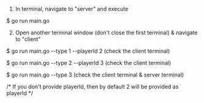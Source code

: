 1. In terminal, navigate to "server" and execute

$ go run main.go

2. Open another terminal window (don't close the first terminal) & navigate to "client"

$ go run main.go --type 1 --playerId 2
(check the client terminal)


$ go run main.go --type 2 --playerId 3
(check the client terminal)


$ go run main.go --type 3 
(check the client terminal & server terminal)

/* If you don't provide playerId, then by default 2 will be provided as playerId */